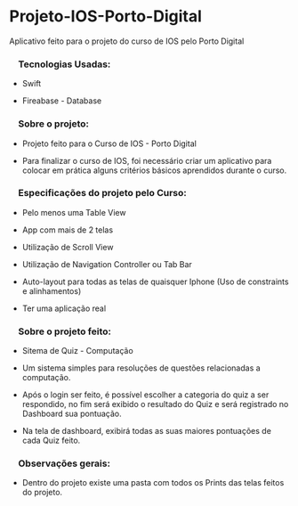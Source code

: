 # Projeto-IOS-Porto-Digital
Aplicativo feito para o projeto do curso de IOS pelo Porto Digital

<h3><svg aria-hidden="true" class="octicon octicon-link" height="16" version="1.1" viewBox="0 0 16 16" width="16"></svg></a>Tecnologias Usadas: </h3>

<ul>
  <li>
    <p>Swift</p>
  </li>
  <li>
    <p>Fireabase - Database</p>
  </li>
</ul>

<h3><svg aria-hidden="true" class="octicon octicon-link" height="16" version="1.1" viewBox="0 0 16 16" width="16"></svg></a>Sobre o projeto: </h3>
<ul>
  <li>
    <p>Projeto feito para o Curso de IOS - Porto Digital</p>
  </li>
  <li>
    <p>Para finalizar o curso de IOS, foi necessário criar um aplicativo para colocar em prática alguns critérios básicos aprendidos durante o curso.</p>
  </li>
</ul>

<h3><svg aria-hidden="true" class="octicon octicon-link" height="16" version="1.1" viewBox="0 0 16 16" width="16"></svg></a>Especificações do projeto pelo Curso: </h3>
<ul>
  <li>
    <p>Pelo menos uma Table View</p>
  </li>
  <li>
    <p>App com mais de 2 telas</p>
  </li>
    <li>
    <p>Utilização de Scroll View</p>
  </li>
      <li>
    <p>Utilização de Navigation Controller ou Tab Bar</p>
  </li>
   <li>
    <p>Auto-layout para todas as telas de quaisquer Iphone (Uso de constraints e alinhamentos)</p>
  </li>
     <li>
    <p>Ter uma aplicação real</p>
  </li>
</ul>

<h3><svg aria-hidden="true" class="octicon octicon-link" height="16" version="1.1" viewBox="0 0 16 16" width="16"></svg></a>Sobre o projeto feito: </h3>
<ul>
  <li>
    <p>Sitema de Quiz - Computação</p>
  </li>
    <li>
    <p>Um sistema simples para resoluções de questões relacionadas a computação.</p>
  </li>
     <li>
    <p>Após o login ser feito, é possível escolher a categoria do quiz a ser respondido, no fim será exibido o resultado do Quiz e será registrado no Dashboard sua pontuação.</p>
  </li>
  <li>
    <p>Na tela de dashboard, exibirá todas as suas maiores pontuações de cada Quiz feito.</p>
  </li>

</ul>


<h3><svg aria-hidden="true" class="octicon octicon-link" height="16" version="1.1" viewBox="0 0 16 16" width="16"></svg></a>Observações gerais: </h3>
<ul>
  <li>
    <p>Dentro do projeto existe uma pasta com todos os Prints das telas feitos do projeto.</p>
  </li>
  
</ul>


